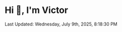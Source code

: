 <h1>Hi 👋, I'm Victor </h1>

<!--RECENT_ACTIVITY:start-->
<!--RECENT_ACTIVITY:end-->

<!--RECENT_ACTIVITY:last_update-->
Last Updated: Wednesday, July 9th, 2025, 8:18:30 PM
<!--RECENT_ACTIVITY:last_update_end-->
